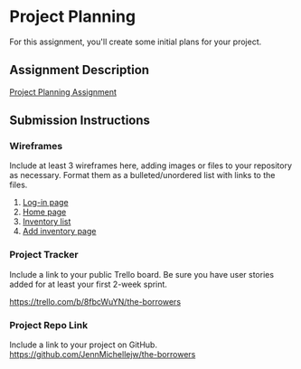 # Project Planning
For this assignment, you'll create some initial plans for your project.

## Assignment Description
[Project Planning Assignment](https://education.launchcode.org/liftoff/modules/assignments/project-planning)

## Submission Instructions

### Wireframes

Include at least 3 wireframes here, adding images or files to your repository as necessary. Format them as a bulleted/unordered list with links to the files.

1. [Log-in page](/Log-in.jpg)
2. [Home page](/Homepage.jpg)
3. [Inventory list](/InventoryList.jpg)
4. [Add inventory page](/AddInventoryItem.jpg)

### Project Tracker

Include a link to your public Trello board. Be sure you have user stories added for at least your first 2-week sprint.

https://trello.com/b/8fbcWuYN/the-borrowers

### Project Repo Link

Include a link to your project on GitHub.
https://github.com/JennMichellejw/the-borrowers